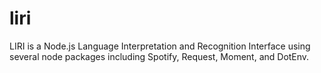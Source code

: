 # liri
LIRI is a Node.js Language Interpretation and Recognition Interface using several node packages including Spotify, Request, Moment, and DotEnv.
